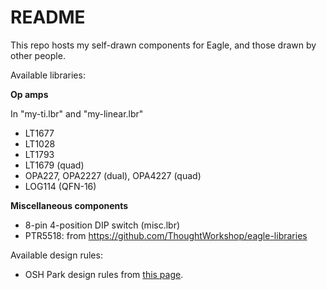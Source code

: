 README
======

This repo hosts my self-drawn components for Eagle, and those drawn by other people. 

Available libraries:

__Op amps__

In "my-ti.lbr" and "my-linear.lbr"

* LT1677
* LT1028
* LT1793
* LT1679 (quad)
* OPA227, OPA2227 (dual), OPA4227 (quad)
* LOG114 (QFN-16)


__Miscellaneous components__

* 8-pin 4-position DIP switch (misc.lbr)
* PTR5518: from https://github.com/ThoughtWorkshop/eagle-libraries 


Available design rules: 

* OSH Park design rules from [this page](https://oshpark.com/guidelines).
